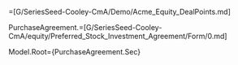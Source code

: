 =[G/SeriesSeed-Cooley-CmA/Demo/Acme_Equity_DealPoints.md]

PurchaseAgreement.=[G/SeriesSeed-Cooley-CmA/equity/Preferred_Stock_Investment_Agreement/Form/0.md]

Model.Root={PurchaseAgreement.Sec}